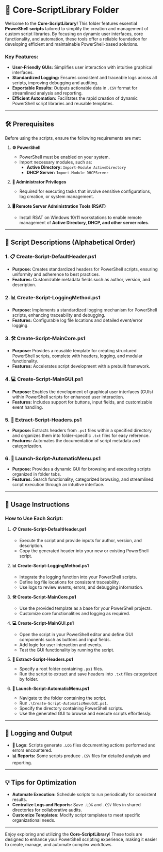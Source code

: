 # 📂 Core-ScriptLibrary Folder

Welcome to the **Core-ScriptLibrary**! This folder features essential **PowerShell scripts** tailored to simplify the creation and management of custom script libraries. By focusing on dynamic user interfaces, core functionality, and automation, these tools offer a reliable foundation for developing efficient and maintainable PowerShell-based solutions.

### Key Features:
- **User-Friendly GUIs:** Simplifies user interaction with intuitive graphical interfaces.  
- **Standardized Logging:** Ensures consistent and traceable logs across all scripts, improving debugging and auditing.  
- **Exportable Results:** Outputs actionable data in `.CSV` format for streamlined analysis and reporting.  
- **Efficient Automation:** Facilitates the rapid creation of dynamic PowerShell script libraries and reusable templates.

---

## 🛠️ Prerequisites

Before using the scripts, ensure the following requirements are met:

1. **⚙️ PowerShell**
   - PowerShell must be enabled on your system.
   - Import necessary modules, such as:
     - **Active Directory:** `Import-Module ActiveDirectory`
     - **DHCP Server:** `Import-Module DHCPServer`

2. **🔑 Administrator Privileges**
   - Required for executing tasks that involve sensitive configurations, log creation, or system management.

3. **🖥️ Remote Server Administration Tools (RSAT)**
   - Install RSAT on Windows 10/11 workstations to enable remote management of **Active Directory, DHCP, and other server roles**.

---

## 📄 Script Descriptions (Alphabetical Order)

### 1. **📋 Create-Script-DefaultHeader.ps1**
   - **Purpose:** Creates standardized headers for PowerShell scripts, ensuring uniformity and adherence to best practices.  
   - **Features:** Customizable metadata fields such as author, version, and description.

### 2. **📊 Create-Script-LoggingMethod.ps1**
   - **Purpose:** Implements a standardized logging mechanism for PowerShell scripts, enhancing traceability and debugging.  
   - **Features:** Configurable log file locations and detailed event/error logging.

### 3. **🛠️ Create-Script-MainCore.ps1**
   - **Purpose:** Provides a reusable template for creating structured PowerShell scripts, complete with headers, logging, and modular functionality.  
   - **Features:** Accelerates script development with a prebuilt framework.

### 4. **💻 Create-Script-MainGUI.ps1**
   - **Purpose:** Enables the development of graphical user interfaces (GUIs) within PowerShell scripts for enhanced user interaction.  
   - **Features:** Includes support for buttons, input fields, and customizable event handling.

### 5. **📄 Extract-Script-Headers.ps1**
   - **Purpose:** Extracts headers from `.ps1` files within a specified directory and organizes them into folder-specific `.txt` files for easy reference.  
   - **Features:** Automates the documentation of script metadata and categorization.

### 6. **📝 Launch-Script-AutomaticMenu.ps1**
   - **Purpose:** Provides a dynamic GUI for browsing and executing scripts organized in folder tabs.  
   - **Features:** Search functionality, categorized browsing, and streamlined script execution through an intuitive interface.

---

## 🚀 Usage Instructions

### How to Use Each Script:

1. **📋 Create-Script-DefaultHeader.ps1**  
   - Execute the script and provide inputs for author, version, and description.  
   - Copy the generated header into your new or existing PowerShell script.

2. **📊 Create-Script-LoggingMethod.ps1**  
   - Integrate the logging function into your PowerShell scripts.  
   - Define log file locations for consistent traceability.  
   - Use logs to review events, errors, and debugging information.

3. **🛠️ Create-Script-MainCore.ps1**  
   - Use the provided template as a base for your PowerShell projects.  
   - Customize core functionalities and logging as required.

4. **💻 Create-Script-MainGUI.ps1**  
   - Open the script in your PowerShell editor and define GUI components such as buttons and input fields.  
   - Add logic for user interaction and events.  
   - Test the GUI functionality by running the script.

5. **📄 Extract-Script-Headers.ps1**  
   - Specify a root folder containing `.ps1` files.  
   - Run the script to extract and save headers into `.txt` files categorized by folder.

6. **📝 Launch-Script-AutomaticMenu.ps1**  
   - Navigate to the folder containing the script.  
   - Run `.\Create-Script-AutomaticMenuGUI.ps1`.  
   - Specify the directory containing PowerShell scripts.  
   - Use the generated GUI to browse and execute scripts effortlessly.

---

## 📝 Logging and Output

- **📄 Logs:** Scripts generate `.LOG` files documenting actions performed and errors encountered.  
- **📊 Reports:** Some scripts produce `.CSV` files for detailed analysis and reporting.

---

## 💡 Tips for Optimization

- **Automate Execution:** Schedule scripts to run periodically for consistent results.  
- **Centralize Logs and Reports:** Save `.LOG` and `.CSV` files in shared directories for collaborative audits.  
- **Customize Templates:** Modify script templates to meet specific organizational needs.  

---

Enjoy exploring and utilizing the **Core-ScriptLibrary**! These tools are designed to enhance your PowerShell scripting experience, making it easier to create, manage, and automate complex workflows.
